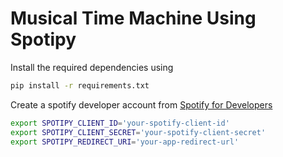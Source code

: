 # Musical Time Machine Using Spotipy 

Install the required dependencies using

```bash
pip install -r requirements.txt
```

Create a spotify developer account from [Spotify for Developers](https://developer.spotify.com/)

```bash
export SPOTIPY_CLIENT_ID='your-spotify-client-id'
export SPOTIPY_CLIENT_SECRET='your-spotify-client-secret'
export SPOTIPY_REDIRECT_URI='your-app-redirect-url'
```
